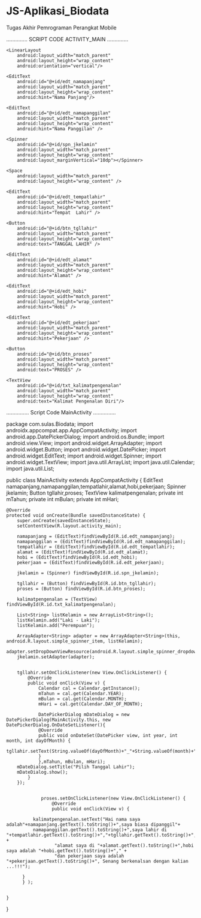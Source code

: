 # JS-Aplikasi_Biodata
Tugas Akhir Pemrograman Perangkat Mobile

.............. SCRIPT CODE ACTIVITY_MAIN ..............

<?xml version="1.0" encoding="utf-8"?>
<LinearLayout xmlns:android="http://schemas.android.com/apk/res/android"
    xmlns:app="http://schemas.android.com/apk/res-auto"
    xmlns:tools="http://schemas.android.com/tools"
    android:layout_width="match_parent"
    android:layout_height="match_parent"
    tools:context=".MainActivity"
    android:padding="20dp"
    android:orientation="vertical">

    <LinearLayout
        android:layout_width="match_parent"
        android:layout_height="wrap_content"
        android:orientation="vertical"/>

    <EditText
        android:id="@+id/edt_namapanjang"
        android:layout_width="match_parent"
        android:layout_height="wrap_content"
        android:hint="Nama Panjang"/>

    <EditText
        android:id="@+id/edt_namapanggilan"
        android:layout_width="match_parent"
        android:layout_height="wrap_content"
        android:hint="Nama Panggilan" />

    <Spinner
        android:id="@+id/spn_jkelamin"
        android:layout_width="match_parent"
        android:layout_height="wrap_content"
        android:layout_marginVertical="10dp"></Spinner>

    <Space
        android:layout_width="match_parent"
        android:layout_height="wrap_content" />

    <EditText
        android:id="@+id/edt_tempatlahir"
        android:layout_width="match_parent"
        android:layout_height="wrap_content"
        android:hint="Tempat  Lahir" />

    <Button
        android:id="@+id/btn_tgllahir"
        android:layout_width="match_parent"
        android:layout_height="wrap_content"
        android:text="TANGGAL LAHIR" />

    <EditText
        android:id="@+id/edt_alamat"
        android:layout_width="match_parent"
        android:layout_height="wrap_content"
        android:hint="Alamat" />

    <EditText
        android:id="@+id/edt_hobi"
        android:layout_width="match_parent"
        android:layout_height="wrap_content"
        android:hint="Hobi" />

    <EditText
        android:id="@+id/edt_pekerjaan"
        android:layout_width="match_parent"
        android:layout_height="wrap_content"
        android:hint="Pekerjaan" />

    <Button
        android:id="@+id/btn_proses"
        android:layout_width="match_parent"
        android:layout_height="wrap_content"
        android:text="PROSES" />

    <TextView
        android:id="@+id/txt_kalimatpengenalan"
        android:layout_width="match_parent"
        android:layout_height="wrap_content"
        android:text="Kalimat Pengenalan Diri"/>

</LinearLayout>




............... Script Code MainActivity ...............


package com.sulas.Biodata;
import androidx.appcompat.app.AppCompatActivity;
import android.app.DatePickerDialog;
import android.os.Bundle;
import android.view.View;
import android.widget.ArrayAdapter;
import android.widget.Button;
import android.widget.DatePicker;
import android.widget.EditText;
import android.widget.Spinner;
import android.widget.TextView;
import java.util.ArrayList;
import java.util.Calendar;
import java.util.List;

public class MainActivity extends AppCompatActivity {
    EditText namapanjang,namapanggilan,tempatlahir,alamat,hobi,pekerjaan;
    Spinner jkelamin;
    Button tgllahir,proses;
    TextView kalimatpengenalan;
    private int mTahun;
    private int mBulan;
    private int mHari;
    
    @Override
    protected void onCreate(Bundle savedInstanceState) {
        super.onCreate(savedInstanceState);
        setContentView(R.layout.activity_main);

        namapanjang = (EditText)findViewById(R.id.edt_namapanjang);
        namapanggilan = (EditText)findViewById(R.id.edt_namapanggilan);
        tempatlahir = (EditText)findViewById(R.id.edt_tempatlahir);
        alamat = (EditText)findViewById(R.id.edt_alamat);
        hobi = (EditText)findViewById(R.id.edt_hobi);
        pekerjaan = (EditText)findViewById(R.id.edt_pekerjaan);

        jkelamin = (Spinner) findViewById(R.id.spn_jkelamin);

        tgllahir = (Button) findViewById(R.id.btn_tgllahir);
        proses = (Button) findViewById(R.id.btn_proses);

        kalimatpengenalan = (TextView) findViewById(R.id.txt_kalimatpengenalan);

        List<String> listKelamin = new ArrayList<String>();
        listKelamin.add("Laki - Laki");
        listKelamin.add("Perempuan");

        ArrayAdapter<String> adapter = new ArrayAdapter<String>(this, android.R.layout.simple_spinner_item, listKelamin);
        adapter.setDropDownViewResource(android.R.layout.simple_spinner_dropdown_item);
        jkelamin.setAdapter(adapter);


        tgllahir.setOnClickListener(new View.OnClickListener() {
            @Override
            public void onClick(View v) {
                Calendar cal = Calendar.getInstance();
                mTahun = cal.get(Calendar.YEAR);
                mBulan = cal.get(Calendar.MONTH);
                mHari = cal.get(Calendar.DAY_OF_MONTH);

                DatePickerDialog mDateDialog = new DatePickerDialog(MainActivity.this, new DatePickerDialog.OnDateSetListener(){
                @Override
                public void onDateSet(DatePicker view, int year, int month, int dayOfMonth) {
                    tgllahir.setText(String.valueOf(dayOfMonth)+"_"+String.valueOf(month)+"_"+String.valueOf(year));
                }
                },mTahun, mBulan, mHari);
        mDateDialog.setTitle("Pilih Tanggal Lahir");
        mDateDialog.show();
            }
        });


                 proses.setOnClickListener(new View.OnClickListener() {
                     @Override
                     public void onClick(View v) {

              kalimatpengenalan.setText("Hai nama saya adalah"+namapanjang.getText().toString()+",saya biasa dipanggil"+
              namapanggilan.getText().toString()+",saya lahir di "+tempatlahir.getText().toString()+","+tgllahir.getText().toString()+"," +
                      "alamat saya di "+alamat.getText().toString()+",hobi saya adalah "+hobi.getText().toString()+"," +
                      "dan pekerjaan saya adalah "+pekerjaan.getText().toString()+", Senang berkenalsan dengan kalian ...!!!");

          }
          } );


    }
}
